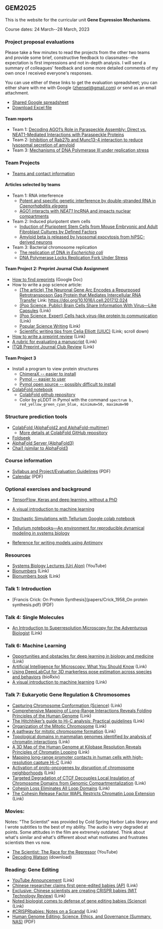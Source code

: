 ## GEM2025

This is the website for the curricular unit **Gene Expression Mechanisms**.

Course dates: 24 March--28 March, 2023

### Project proposal evaluations

Please take a few minutes to read the projects from the other two teams and provide some brief, constructive feedback to classmates--the expectation is first impressions and not in-depth analysis. I will send a summary of colleagues' feedback and some more detailed comments of my own once I received everyone's responses.

You can use either of these links to get the evaluation spreadsheet; you can either share with me with Google (zhensel@gmail.com) or send as an email attachment.

* [Shared Google spreadsheet](https://docs.google.com/spreadsheets/d/1a1BWC440SxSYPmQFdevmWQ3nNuTdFGoBCy2SVkwwkqg/edit?usp=sharing)
* [Download Excel file](projects/project-evaluation-gem2025.xlsx)

#### Team reports

* Team 1: [Decoding AGO1’s Role in Paraspeckle Assembly: Direct vs. NEAT1-Mediated Interactions with
Paraspeckle Proteins](projects/team-1-gem2025.pdf)
* Team 2: [Inhibition of Rab27b and Munc13-4 interaction to reduce lysosomal secretion of amyloid](projects/team-2-gem2025.pdf)
* Team 3: [Mechanisms of DNA Polymerase III under replication stress](projects/team-3-gem2025.pdf)

### Team Projects

* [Teams and contact information](teams.md)

#### Articles selected by teams

* Team 1: RNA interference
	* [Potent and specific genetic interference by double-stranded RNA in *Caenorhabditis elegans*](https://www.nature.com/articles/35888)
	* [AGO1 interacts with *NEAT1* lncRNA and impacts nuclear compartments](https://www.biorxiv.org/content/10.1101/2025.01.26.634929v1.full)
* Team 2: Induced pluripotent stem cells
	* [Induction of Pluripotent Stem Cells from Mouse Embryonic and Adult Fibroblast Cultures by Defined Factors](https://www.sciencedirect.com/science/article/pii/S0092867406009767)
	* [Amyloid beta is released by lysosomal exocytosis from hiPSC-derived neurons](https://www.biorxiv.org/content/10.1101/2025.03.01.640950v2.full)
* Team 3: Bacterial chromosome replication
	* [The replication of DNA in *Escherichia coli*](https://www.pnas.org/doi/10.1073/pnas.44.7.671)
	* [DNA Polymerase Locks Replication Fork Under Stress](https://www.biorxiv.org/content/10.1101/2024.10.09.617451v1.full)

#### Team Project 2: Preprint Journal Club Assignment

* [How to find preprints](https://docs.google.com/document/d/1VkAe4OwQ_X2m7Yw9rptviw_23QgHf3JzKV60aY4MY3g/edit?usp=sharing) (Google Doc)
* How to write a pop science article:
	* [(The article) The Neuronal Gene Arc Encodes a Repurposed Retrotransposon Gag Protein that Mediates Intercellular RNA Transfer](http://www.cell.com/cell/fulltext/S0092-8674(17)31504-0) Link: https://doi.org/10.1016/j.cell.2017.12.024	
	* [(Pop Science, Public) Brain Cells Share Information With Virus—Like Capsules](https://www.theatlantic.com/science/archive/2018/01/brain-cells-can-share-information-using-a-gene-that-came-from-viruses/550403/) (Link)
	* [(Pop Science, Expert) Cells hack virus-like protein to communication](https://www.nature.com/articles/d41586-018-00492-w) (Link)
	* [Popular Science Writing](http://awelu.srv.lu.se/genres-and-text-types/writing-in-academic-genres/popular-science-writing/) (Link)
	* [Scientific writing tips from Celia Elliott (UIUC)](https://physics.illinois.edu/people/directory/profile/cmelliot) (Link; scroll down)
* [How to write a preprint review](https://www.authorea.com/users/164141/articles/200820-prereview-guidelines-how-to-write-a-preprint-review) (Link)
* [A rubric for evaluating a manuscript](paper_rubric.pdf) (Link)
* [ITQB Preprint Journal Club Review](https://www.authorea.com/users/172741/articles/210868-itqb-preprint-journal-club-9-nov-2017) (Link)

#### Team Project 3
* Install a program to view protein structures
	* [ChimeraX -- easier to install](https://www.cgl.ucsf.edu/chimerax/download.html)
	* [Pymol -- easier to user](https://pymol.org/edu/)
	* [Pymol open source -- possibly difficult to install](https://anaconda.org/conda-forge/pymol-open-source)
* [ColabFold notebook](https://colabfold.com/)
	* [ColabFold github repository](https://github.com/sokrypton/ColabFold)
	* Color by pLDDT in Pymol with the command `spectrum b, red_yellow_green_cyan_blue, minimum=50, maximum=90`

### Structure prediction tools

* [ColabFold (AlphaFold2 and AlphaFold-multimer)](https://colabfold.com/)
	* [More details at ColabFold GitHub repository](https://github.com/sokrypton/ColabFold)
* [Foldseek](https://search.foldseek.com/search)
* [AlphaFold Server (AlphaFold3)](https://alphafoldserver.com/)
* [Chai1 (similar to AlphaFold3](https://lab.chaidiscovery.com/)

### Course information

* [Syllabus and Project/Evaluation Guidelines](2025_syllabus.pdf) (PDF)
* [Calendar](2025_calendar.pdf) (PDF)

### Optional exercises and background

* [TensorFlow, Keras and deep learning, without a PhD](https://codelabs.developers.google.com/codelabs/cloud-tensorflow-mnist#0)

* [A visual introduction to machine learning](http://www.r2d3.us/visual-intro-to-machine-learning-part-1/)

* [Stochastic Simulations with Tellurium Google colab notebook](https://colab.research.google.com/drive/1KAZ0g7CA-vjWGVQywEavk2AMnPXAb-15)

* [Tellurium notebooks—An environment for reproducible dynamical modeling in systems biology](https://www.ncbi.nlm.nih.gov/pmc/articles/PMC6021116/)

* [Reference for writing models using Antimony](https://tellurium.readthedocs.io/en/latest/antimony.html)

### Resources

* [Systems Biology Lectures (Uri Alon)](https://www.youtube.com/watch?v=Z__BHVFP0Lk) (YouTube)
* [Bionumbers](http://bionumbers.hms.harvard.edu/) (Link)
* [Bionumbers book](http://book.bionumbers.org/) (Link)

### Talk 1: Introduction

* [Francis Crick: On Protein Synthesis](papers/Crick_1958_On protein synthesis.pdf) (PDF)

### Talk 4: Single Molecules

* [An Introduction to Superresolution Microscopy for the Adventurous Biologist](https://iopscience.iop.org/article/10.1088/2050-6120/aaae0c/meta) (Link)

### Talk 6: Machine Learning

* [Opportunities and obstacles for deep learning in biology and medicine](https://royalsocietypublishing.org/doi/10.1098/rsif.2017.0387) (Link)
* [Artificial Intelligence for Microscopy: What You Should Know](https://www.preprints.org/manuscript/201902.0004/v1) (Link)
* [Using DeepLabCut for 3D markerless pose estimation across species and behaviors](https://www.biorxiv.org/content/10.1101/476531v1) (bioRxiv)
* [A visual introduction to machine learning](http://www.r2d3.us/visual-intro-to-machine-learning-part-1/) (Link)

### Talk 7: Eukaryotic Gene Regulation & Chromosomes

* [Capturing Chromosome Conformation (Science)](https://doi.org/10.1126/science.1067799) (Link)
* [Comprehensive Mapping of Long-Range Interactions Reveals Folding Principles of the Human Genome](https://doi.org/10.1126/science.1181369) (Link)
* [The Hitchhiker’s guide to Hi-C analysis: Practical guidelines](https://doi.org/10.1016/j.ymeth.2014.10.031) (Link)
* [Organization of the Mitotic Chromosome](http://science.sciencemag.org/content/342/6161/948) (Link)
* [A pathway for mitotic chromosome formation](https://doi.org/10.1126/science.aao6135) (Link)
* [Topological domains in mammalian genomes identified by analysis of chromatin interactions](https://doi.org/10.1038/nature11082) (Link)
* [A 3D Map of the Human Genome at Kilobase Resolution Reveals Principles of Chromatin Looping](https://doi.org/10.1016/j.cell.2014.11.021) (Link)
* [Mapping long-range promoter contacts in human cells with high-resolution capture Hi-C](http://doi.org/10.1038/ng.3286) (Link)
* [Activation of proto-oncogenes by disruption of chromosome neighborhoods](https://doi.org/10.1126/science.aad9024) (Link)
* [Targeted Degradation of CTCF Decouples Local Insulation of Chromosome Domains from Genomic Compartmentalization](https://doi.org/10.1016/j.cell.2017.05.004) (Link)
* [Cohesin Loss Eliminates All Loop Domains](https://doi.org/10.1016/j.cell.2017.09.026) (Link)
* [The Cohesin Release Factor WAPL Restricts Chromatin Loop Extension](https://doi.org/10.1016/j.cell.2017.04.013) (Link)

### Movies:

Notes: "The Scientist" was provided by Cold Spring Harbor Labs library and I wrote subtitles to the best of my ability. The audio is very degraded at points. Some attitudes in the film are extremely outdated. Think about what's similar and what's different about what motivates and frustrates scientists then vs now.

* [The Scientist: The Race for the Repressor](https://www.youtube.com/watch?v=kdOgoTl9Fog) (YouTube)
* [Decoding Watson](https://drive.google.com/file/d/1XHzd3gqCSx8WOi7KsJkmIhcbCmQgsJkK/view?usp=sharing) (download)

### Reading: Gene Editing

* [YouTube Announcement](https://www.youtube.com/watch?v=th0vnOmFltc) (Link)
* [Chinese researcher claims first gene-edited babies (AP)](https://www.apnews.com/4997bb7aa36c45449b488e19ac83e86d) (Link)
* [Exclusive: Chinese scientists are creating CRISPR babies (MIT Technology Review)](https://www.technologyreview.com/s/612458/exclusive-chinese-scientists-are-creating-crispr-babies/) (Link)
* [Noted biologist comes to defense of gene editing babies (Science)](http://www.sciencemag.org/news/2018/11/i-feel-obligation-be-balanced-noted-biologist-comes-defense-gene-editing-babies) (Link)
* [#CRISPRbabies: Notes on a Scandal](https://www.liebertpub.com/doi/10.1089/crispr.2018.29039.spr) (Link)
* [Human Genome Editing: Science, Ethics, and Governance (Summary, NAS)](papers/gene_editing_summary.pdf) (PDF)